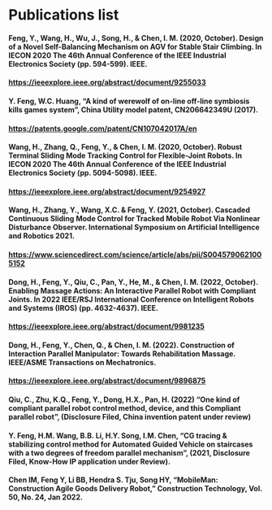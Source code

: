 # Publications list
#### Feng, Y., Wang, H., Wu, J., Song, H., & Chen, I. M. (2020, October). Design of a Novel Self-Balancing Mechanism on AGV for Stable Stair Climbing. In IECON 2020 The 46th Annual Conference of the IEEE Industrial Electronics Society (pp. 594-599). IEEE.
#### https://ieeexplore.ieee.org/abstract/document/9255033

#### Y. Feng, W.C. Huang, “A kind of werewolf of on-line off-line symbiosis kills games system”, China Utility model patent, CN206642349U (2017). 
#### https://patents.google.com/patent/CN107042017A/en

#### Wang, H., Zhang, Q., Feng, Y., & Chen, I. M. (2020, October). Robust Terminal Sliding Mode Tracking Control for Flexible-Joint Robots. In IECON 2020 The 46th Annual Conference of the IEEE Industrial Electronics Society (pp. 5094-5098). IEEE.
#### https://ieeexplore.ieee.org/abstract/document/9254927

#### Wang, H., Zhang, Y., Wang, X.C. & Feng, Y. (2021, October). Cascaded Continuous Sliding Mode Control for Tracked Mobile Robot Via Nonlinear Disturbance Observer. International Symposium on Artificial Intelligence and Robotics 2021.
#### https://www.sciencedirect.com/science/article/abs/pii/S0045790621005152

#### Dong, H., Feng, Y., Qiu, C., Pan, Y., He, M., & Chen, I. M. (2022, October). Enabling Massage Actions: An Interactive Parallel Robot with Compliant Joints. In 2022 IEEE/RSJ International Conference on Intelligent Robots and Systems (IROS) (pp. 4632-4637). IEEE.
#### https://ieeexplore.ieee.org/abstract/document/9981235

#### Dong, H., Feng, Y., Chen, Q., & Chen, I. M. (2022). Construction of Interaction Parallel Manipulator: Towards Rehabilitation Massage. IEEE/ASME Transactions on Mechatronics.
#### https://ieeexplore.ieee.org/abstract/document/9896875

#### Qiu, C., Zhu, K.Q., Feng, Y., Dong, H.X., Pan, H. (2022) “One kind of compliant parallel robot control method, device, and this Compliant parallel robot”, (Disclosure Filed, China invention patent under review)
#### Y. Feng, H.M. Wang, B.B. Li, H.Y. Song, I.M. Chen, “CG tracing & stabilizing control method for Automated Guided Vehicle on staircases with a two degrees of freedom parallel mechanism”, (2021, Disclosure Filed, Know-How IP application under Review).
#### Chen IM, Feng Y, Li BB, Hendra S. Tju, Song HY, “MobileMan: Construction Agile Goods Delivery Robot,” Construction Technology, Vol. 50, No. 24, Jan 2022.
